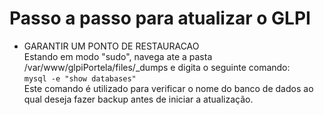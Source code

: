 # Passo a passo para atualizar o GLPI


* GARANTIR UM PONTO DE RESTAURACAO<br>
Estando em modo "sudo", navega ate a pasta /var/www/glpiPortela/files/_dumps e digita o seguinte comando:<br>
`mysql -e "show databases"`<br>Este comando é utilizado para verificar o nome do banco de dados ao qual deseja fazer backup antes de iniciar a atualização.
	
	 
